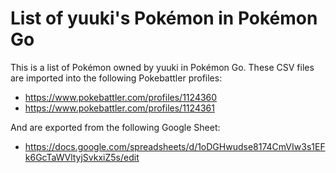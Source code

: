 # List of yuuki's Pokémon in Pokémon Go

This is a list of Pokémon owned by yuuki in Pokémon Go. These CSV files are imported into the following Pokebattler profiles:

* https://www.pokebattler.com/profiles/1124360
* https://www.pokebattler.com/profiles/1124361

And are exported from the following Google Sheet:

* https://docs.google.com/spreadsheets/d/1oDGHwudse8174CmVIw3s1EFk6GcTaWVltyjSvkxiZ5s/edit
